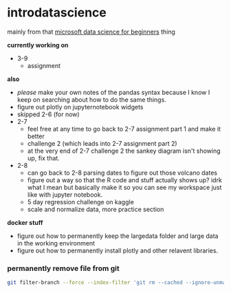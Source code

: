 # introdatascience
mainly from that [microsoft data science for beginners](https://github.com/microsoft/Data-Science-For-Beginners/tree/main) thing

**currently working on**
  - 3-9
      - assignment

**also**
  - *please* make your own notes of the pandas syntax because I know I keep on searching about how to do the same things.
  - figure out plotly on jupyternotebook widgets
  - skipped 2-6 (for now)
  - 2-7
      - feel free at any time to go back to 2-7 assignment part 1 and make it better
      - challenge 2 (which leads into 2-7 assignment part 2)
      - at the very end of 2-7 challenge 2 the sankey diagram isn't showing up, fix that.
  - 2-8
      - can go back to 2-8 parsing dates to figure out those volcano dates
      - figure out a way so that the R code and stuff actually shows up? idrk what I mean but basically make it so you can see my workspace just like with jupyter notebook.
      - 5 day regression challenge on kaggle
      - scale and normalize data, more practice section

**docker stuff**
  - figure out how to permanently keep the largedata folder and large data in the working environment
  - figure out how to permanently install plotly and other relavent libraries.

### permanently remove file from git
```bash
git filter-branch --force --index-filter 'git rm --cached --ignore-unmatch metadata.csv.zip' --prune-empty --tag-name-filter cat -- --all
```
